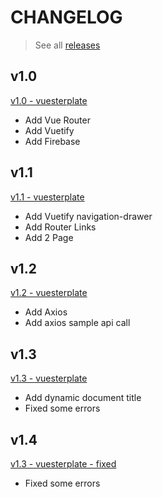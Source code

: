 # CHANGELOG
> See all [releases](https://github.com/hnhtag/vuesterplate/releases)

## v1.0
[v1.0 - vuesterplate](https://github.com/hnhtag/vuesterplate/releases/tag/v1.0)

- Add Vue Router
- Add Vuetify
- Add Firebase

## v1.1
[v1.1 - vuesterplate](https://github.com/hnhtag/vuesterplate/releases/tag/v1.1)

- Add Vuetify navigation-drawer
- Add Router Links
- Add 2 Page

## v1.2
[v1.2 - vuesterplate](https://github.com/hnhtag/vuesterplate/releases/tag/v1.2)

- Add Axios
- Add axios sample api call

## v1.3
[v1.3 - vuesterplate](https://github.com/hnhtag/vuesterplate/releases/tag/v1.3)

- Add dynamic document title
- Fixed some errors

## v1.4
[v1.3 - vuesterplate - fixed](https://github.com/hnhtag/vuesterplate/releases/tag/v1.3-fixed)

- Fixed some errors
